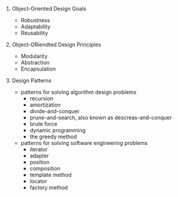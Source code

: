 1. Object-Oriented Design Goals
   + Robustness
   + Adaptability
   + Reusability

2. Object-ORiendted Design Principles
   + Modularity
   + Abstraction
   + Encapsulation

3. Design Patterns
   + patterns for solving algorithm design problems
     + recursion
     + amortization
     + divide-and-conquer
     + prune-and-search, also known as descreas-and-conquer
     + brute force
     + dynamic programming
     + the greedy method
   + patterns for solving software engineering problems
     + iterator
     + adapter
     + position
     + composition
     + template method
     + locator
     + factory method